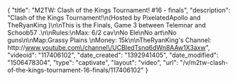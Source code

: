 {
    "title": "M2TW: Clash of the Kings Tournament! #16 - finals",
    "description": "Clash of the Kings Tournament!\n(Hosted by PixelatedApollo and TheRyanKing )\n\nThis is the Finals, Game 3 between Telemnar and Schoob57 .\n\nRules:\nMax: 6\/2 cav\nNo Ele\nNo art\nNo guns\n\nMap:Grassy Plains \nMoney: 15k\n\nTheRyanKing's Channel: http:\/\/www.youtube.com\/channel\/UCBIedTsnq6dWn8AAw1X3axw",
    "videoid": "117406102",
    "date_created": "1392941405",
    "date_modified": "1506478304",
    "type": "captivate",
    "layout": "video",
    "url": "\/v\/m2tw-clash-of-the-kings-tournament-16-finals\/117406102"
}